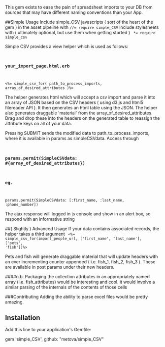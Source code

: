 This gem exists to ease the pain of spreadsheet imports to your DB
from sources that may have different naming conventions than your App.

##Simple Usage
Include simple_CSV javascripts ( sort of the heart of the gem ) in the asset pipeline with
<code>//= require simple_CSV</code>
Include stylesheets with ( ultimately optional, but use them when getting started )
<code> *= require simple_csv </code>

Simple CSV provides a view helper which is used as follows:
<code>
  ### your_import_page.html.erb
  <%= simple_csv_for( path_to_process_imports, array_of_desired_attributes )%>
</code>

The helper generates html which will accept a csv import and parse it into an array of JSON
based on the CSV headers ( using d3.js and html5 filereader API ). It then generates
an html table using the JSON. The helper also generates draggable 'material' from the 
array_of_desired_attributes. Drag and drop these into the headers on the generated table to
reassign the attribute keys on all of your data. 

Pressing SUBMIT sends the modified data to path_to_process_imports, where it is available in
params as simpleCSVdata. Access through 
<code>
  ### params.permit(SimpleCSVdata: #{array_of_desired_attributes})
  ### eg.
  params.permit(SimpleCSVdata: [:first_name, :last_name, :phone_number])
</code>

The ajax response will logged in js console and show in an alert box, so respond with an informative string

##( Slightly ) Advanced Usage
If your data contains associated records, the helper takes a third argument
<code>
<%= simple_csv_for(import_people_url, ['first_name', 'last_name'], ['pets', 'fish'])%>
</code>

Pets and fish will generate draggable material that will update headers with an ever
incrementing counter appended ( i.e. fish_1, fish_2, fish_3 ). These are available
in post params under their new headers. 

####n.b.
Packaging the collection attributes in an appropriately named array (i.e. fish_attributes)
would be interesting and cool. it would involve a similar parsing of the internals of 
the contents of those cells 

###Contributing
Adding the ability to parse excel files would be pretty amazing.



## Installation

Add this line to your application's Gemfile:

gem 'simple_CSV', github: "metova/simple_CSV"

